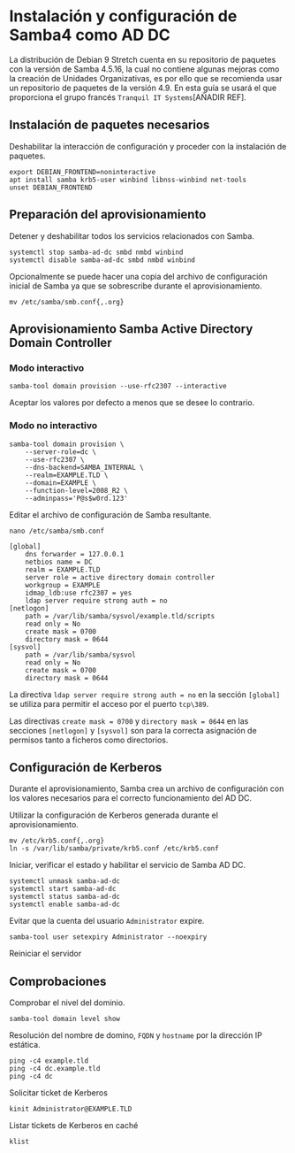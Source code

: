 # Instalación y configuración de Samba4 como AD DC

La distribución de Debian 9 Stretch cuenta en su repositorio de paquetes con la versión de Samba 4.5.16, la cual no contiene algunas mejoras como la creación de Unidades Organizativas, es por ello que se recomienda usar un repositorio de paquetes de la versión 4.9. En esta guía se usará el que proporciona el grupo francés `Tranquil IT Systems`[AÑADIR REF].

## Instalación de paquetes necesarios

Deshabilitar la interacción de configuración y proceder con la instalación de paquetes.

```
export DEBIAN_FRONTEND=noninteractive
apt install samba krb5-user winbind libnss-winbind net-tools
unset DEBIAN_FRONTEND
```

## Preparación del aprovisionamiento

Detener y deshabilitar todos los servicios relacionados con Samba.

```
systemctl stop samba-ad-dc smbd nmbd winbind
systemctl disable samba-ad-dc smbd nmbd winbind
```

Opcionalmente se puede hacer una copia del archivo de configuración inicial de Samba ya que se sobrescribe durante el aprovisionamiento.

```
mv /etc/samba/smb.conf{,.org}
```

## Aprovisionamiento Samba Active Directory Domain Controller

### Modo interactivo

```
samba-tool domain provision --use-rfc2307 --interactive
```

Aceptar los valores por defecto a menos que se desee lo contrario.

### Modo no interactivo

```
samba-tool domain provision \
    --server-role=dc \
    --use-rfc2307 \
    --dns-backend=SAMBA_INTERNAL \
    --realm=EXAMPLE.TLD \
    --domain=EXAMPLE \
    --function-level=2008_R2 \
    --adminpass='P@s$w0rd.123'
```

Editar el archivo de configuración de Samba resultante.

`nano /etc/samba/smb.conf`

```
[global]
    dns forwarder = 127.0.0.1
    netbios name = DC
    realm = EXAMPLE.TLD
    server role = active directory domain controller
    workgroup = EXAMPLE
    idmap_ldb:use rfc2307 = yes
    ldap server require strong auth = no
[netlogon]
    path = /var/lib/samba/sysvol/example.tld/scripts
    read only = No
    create mask = 0700
    directory mask = 0644
[sysvol]
    path = /var/lib/samba/sysvol
    read only = No
    create mask = 0700
    directory mask = 0644
```
La directiva `ldap server require strong auth = no` en la sección `[global]` se utiliza para permitir el acceso por el puerto `tcp\389`.

Las directivas `create mask = 0700` y `directory mask = 0644` en las secciones `[netlogon]` y `[sysvol]` son para la correcta asignación de permisos tanto a ficheros como directorios.

## Configuración de Kerberos

Durante el aprovisionamiento, Samba crea un archivo de configuración con los valores necesarios para el correcto funcionamiento del AD DC.

Utilizar la configuración de Kerberos generada durante el aprovisionamiento.

```
mv /etc/krb5.conf{,.org}
ln -s /var/lib/samba/private/krb5.conf /etc/krb5.conf
```

Iniciar, verificar el estado y habilitar el servicio de Samba AD DC.

```
systemctl unmask samba-ad-dc
systemctl start samba-ad-dc
systemctl status samba-ad-dc
systemctl enable samba-ad-dc
```

Evitar que la cuenta del usuario `Administrator` expire.

```
samba-tool user setexpiry Administrator --noexpiry
```

Reiniciar el servidor

## Comprobaciones

Comprobar el nivel del dominio.

```
samba-tool domain level show
```

Resolución del nombre de domino, `FQDN` y `hostname` por la dirección IP estática.

```
ping -c4 example.tld
ping -c4 dc.example.tld
ping -c4 dc
```

Solicitar ticket de Kerberos

```
kinit Administrator@EXAMPLE.TLD
```

Listar tickets de Kerberos en caché

```
klist
```
